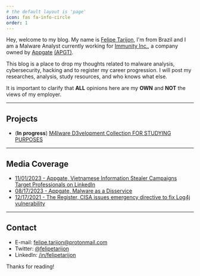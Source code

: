 ```yaml
---
# the default layout is 'page'
icon: fas fa-info-circle
order: 1
---
```



Hey, welcome to my blog. My name is <a alt="https://www.linkedin.com/in/felipetarijon/" href="https://www.linkedin.com/in/felipetarijon/" target="_blank">Felipe Tarijon</a>, I'm from Brazil and I am a Malware Analyst currently working for <a alt="https://immunityinc.com/" href="https://immunityinc.com/" target="_blank">Immunity Inc.</a>, a company owned by <a alt="https://appgate.com/" href="https://appgate.com/" target="_blank">Appgate</a> <a alt="https://finance.yahoo.com/quote/APGT?p=APGT" href="https://finance.yahoo.com/quote/APGT?p=APGT" target="_blank">(APGT)</a>.
  
This blog is a place to drop my thoughts related to malware analysis, cybersecurity, hacking and to register my career progression. I will post my researches, analysis, study resources, and who knows what else.

It is important to clarify that **ALL** opinions here are my **OWN** and **NOT** the views of my employer.

---

<a name="projects"></a>

## Projects

* (**In progress**) <a alt="https://github.com/felipetarijon/m4ld3v" href="https://github.com/felipetarijon/m4ld3v" target="_blank">M4lware D3velopment Collection FOR STUDYING PURPOSES</a>

---

<a name="media-coverage"></a>

## Media Coverage

* <a alt="https://www.appgate.com/blog/vietnamese-information-stealer-campaigns-target-professionals-on-linkedin" href="https://www.appgate.com/blog/vietnamese-information-stealer-campaigns-target-professionals-on-linkedin" target="_blank">11/01/2023 - Appgate, Vietnamese Information Stealer Campaigns Target Professionals on LinkedIn</a>
* <a alt="https://www.appgate.com/blog/malware-as-a-disservice" href="https://www.appgate.com/blog/malware-as-a-disservice" target="_blank">08/17/2023 - Appgate, Malware as a Disservice</a>
* <a alt="https://www.theregister.com/2021/12/17/cisa_issues_emergency_directive_to/" href="https://www.theregister.com/2021/12/17/cisa_issues_emergency_directive_to/" target="_blank">12/17/2021 - The Register, CISA issues emergency directive to fix Log4j vulnerability</a>

---

<a name="contact"></a>

## Contact

* E-mail: <a alt="mailto:felipe.tarijon@protonmail.com" href="mailto:felipe.tarijon@protonmail.com" target="_blank">felipe.tarijon@protonmail.com</a>
* Twitter: <a alt="https://twitter.com/felipetarijon" href="https://twitter.com/felipetarijon" target="_blank">@felipetarijon</a>
* LinkedIn: <a alt="https://linkedin.com/in/felipetarijon" href="https://linkedin.com/in/felipetarijon" target="_blank">/in/felipetarijon</a>
  
Thanks for reading!
